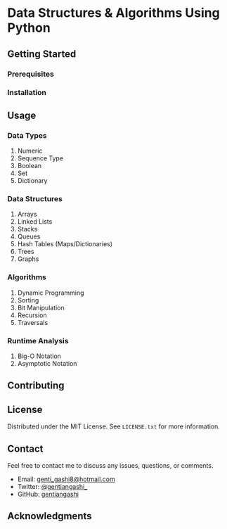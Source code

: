 # Data Structures & Algorithms Using Python

## Getting Started

### Prerequisites

### Installation

## Usage

### Data Types
1. Numeric
2. Sequence Type
3. Boolean
4. Set
5. Dictionary

### Data Structures
1. Arrays
2. Linked Lists
3. Stacks
4. Queues
5. Hash Tables (Maps/Dictionaries)
6. Trees
7. Graphs

### Algorithms
1. Dynamic Programming
2. Sorting
3. Bit Manipulation
4. Recursion
5. Traversals

### Runtime Analysis
1. Big-O Notation
2. Asymptotic Notation

<!-- CONTRIBUTING -->
## Contributing

<!-- LICENSE -->
## License

Distributed under the MIT License. See `LICENSE.txt` for more information.


<!-- CONTACT -->
## Contact

Feel free to contact me to discuss any issues, questions, or comments.

* Email: [genti_gashi8@hotmail.com](mailto:genti_gashi8@hotmail.com)
* Twitter: [@gentiangashi_](https://twitter.com/gentiangashi_)
* GitHub: [gentiangashi](https://github.com/gentiangashi)

<!-- ACKNOWLEDGMENTS -->
## Acknowledgments
